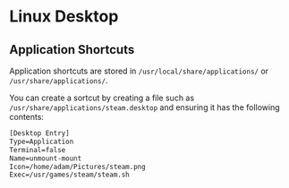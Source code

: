 # Linux Desktop

## Application Shortcuts

Application shortcuts are stored in `/usr/local/share/applications/` or `/usr/share/applications/`. 

You can create a sortcut by creating a file such as `/usr/share/applications/steam.desktop` and ensuring it has the following contents:

```txt
[Desktop Entry]
Type=Application
Terminal=false
Name=unmount-mount
Icon=/home/adam/Pictures/steam.png
Exec=/usr/games/steam/steam.sh
```
